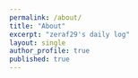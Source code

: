 ```yaml
---
permalink: /about/
title: "About"
excerpt: "zeraf29's daily log"
layout: single
author_profile: true
published: true
---
```

